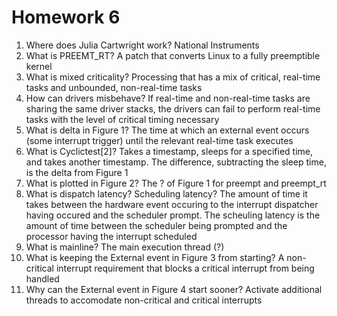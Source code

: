 # Homework 6
1.	Where does Julia Cartwright work? National Instruments
2.	What is PREEMT_RT? A patch that converts Linux to a fully preemptible kernel
3.	What is mixed criticality? Processing that has a mix of critical, real-time tasks and unbounded, non-real-time tasks
4.	How can drivers misbehave? If real-time and non-real-time tasks are sharing the same driver stacks, the drivers can fail to perform real-time tasks with the level of critical timing necessary
5.	What is delta in Figure 1? The time at which an external event occurs (some interrupt trigger) until the relevant real-time task executes
6.	What is Cyclictest[2]? Takes a timestamp, sleeps for a specified time, and takes another timestamp. The difference, subtracting the sleep time, is the delta from Figure 1
7.	What is plotted in Figure 2? The ? of Figure 1 for preempt and preempt_rt
8.	What is dispatch latency?  Scheduling latency? The amount of time it takes between the hardware event occuring to the interrupt dispatcher having occured and the scheduler prompt. The scheuling latency is the amount of time between the scheduler being prompted and the processor having the interrupt scheduled 
9.	What is mainline? The main execution thread (?)
10.	What is keeping the External event in Figure 3 from starting? A non-critical interrupt requirement that blocks a critical interrupt from being handled
11.	Why can the External event in Figure 4 start sooner? Activate additional threads to accomodate non-critical and critical interrupts
